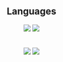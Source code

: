<h2 align="center">Languages</h2>
<div align="center">
  <img src="https://img.shields.io/badge/Java-744E3B?style=flat-square&logo=Java&logoColor=white"/> 
  <img src="https://img.shields.io/badge/Python-3776AB?style=flat-square&logo=Python&logoColor=white"/>
</div>

<br>
<br>

<div align="center">
  <a href="http://solved.ac/yb5464"><img src="http://mazassumnida.wtf/api/v2/generate_badge?boj=yb5464"/></a>  
  <a href="http://solved.ac/yb5464"><img src="http://mazandi.herokuapp.com/api?handle=yb5464&theme=dark"/></a>
</div>
